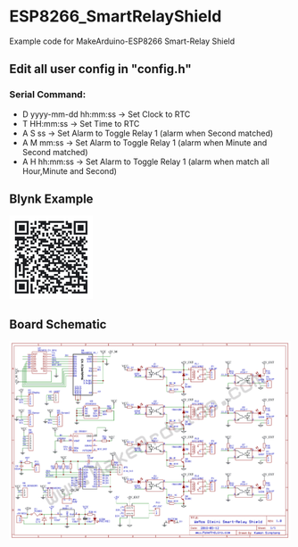 # ESP8266_SmartRelayShield
Example code for MakeArduino-ESP8266 Smart-Relay Shield

<b>Edit all user config in "config.h"</b>
---
<h3>Serial Command:</h3>
<ul>
<li> D yyyy-mm-dd hh:mm:ss         -> Set Clock to RTC</li>
<li> T HH:mm:ss                    -> Set Time to RTC</li>
<li> A S ss                        -> Set Alarm to Toggle Relay 1 (alarm when Second matched)</li>
<li> A M mm:ss                     -> Set Alarm to Toggle Relay 1 (alarm when Minute and Second matched)</li>
<li> A H hh:mm:ss                  -> Set Alarm to Toggle Relay 1 (alarm when match all Hour,Minute and Second)</li>
</ul>

<h2>Blynk Example</h2>
<img src="./img/blynk_clone_40184036.png" width="150px"/>

<h2>Board Schematic</h1>
<img src="./img/Schematic_20181009202613.png"/>


